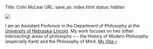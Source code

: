 Title: Colin McLear
URL:
save_as: index.html
status: hidden

![](|filename|/images/me.jpg)

I am an Assistant Professor in the Department of Philosophy at
the [University of Nebraska-Lincoln](http://www.unl.edu/philosophy/). 
My work focuses on two (often intersecting) areas of philosophy --- the
History of Modern Philosophy (especially Kant) and the Philosophy of
Mind. [My Vita➝](|filename|/pdfs/McLearCV.pdf)

